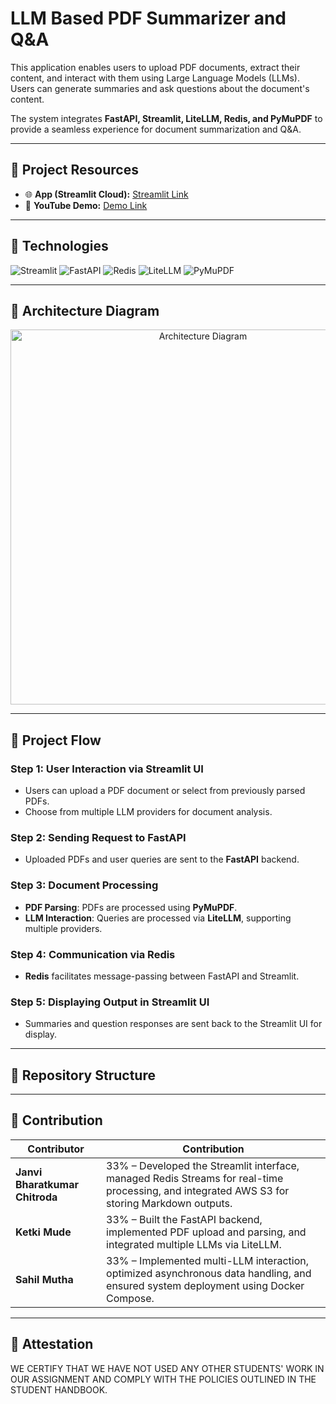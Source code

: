 # **LLM Based PDF Summarizer and Q&A**

This application enables users to upload PDF documents, extract their content, and interact with them using Large Language Models (LLMs). Users can generate summaries and ask questions about the document's content.

The system integrates **FastAPI, Streamlit, LiteLLM, Redis, and PyMuPDF** to provide a seamless experience for document summarization and Q&A.

---

## **🔹 Project Resources**
- 🌐 **App (Streamlit Cloud):** [Streamlit Link](https://your-streamlit-app-link.com)  
- 🎥 **YouTube Demo:** [Demo Link](https://youtu.be/your-demo-link)  

---

## **🔹 Technologies**

![Streamlit](https://img.shields.io/badge/-Streamlit-FF4B4B?style=for-the-badge&logo=streamlit&logoColor=white)
![FastAPI](https://img.shields.io/badge/-FastAPI-009688?style=for-the-badge&logo=fastapi&logoColor=white)
![Redis](https://img.shields.io/badge/-Redis-DC382D?style=for-the-badge&logo=redis&logoColor=white)
![LiteLLM](https://img.shields.io/badge/-LiteLLM-0078D7?style=for-the-badge&logo=OpenAI&logoColor=white)
![PyMuPDF](https://img.shields.io/badge/-PyMuPDF-4B8BBE?style=for-the-badge&logo=python&logoColor=white)

---

## **🔹 Architecture Diagram**

<p align="center">
  <img src="https://your-repo-link.com/architecture-diagram.png"
       alt="Architecture Diagram" width="600">
</p>

---

## **🔹 Project Flow**

### **Step 1: User Interaction via Streamlit UI**
- Users can upload a PDF document or select from previously parsed PDFs.
- Choose from multiple LLM providers for document analysis.

### **Step 2: Sending Request to FastAPI**
- Uploaded PDFs and user queries are sent to the **FastAPI** backend.

### **Step 3: Document Processing**
- **PDF Parsing**: PDFs are processed using **PyMuPDF**.
- **LLM Interaction**: Queries are processed via **LiteLLM**, supporting multiple providers.

### **Step 4: Communication via Redis**
- **Redis** facilitates message-passing between FastAPI and Streamlit.

### **Step 5: Displaying Output in Streamlit UI**
- Summaries and question responses are sent back to the Streamlit UI for display.

---
## **🔹 Repository Structure**

---

## **🔹 Contribution**

| **Contributor**                    | **Contribution**                                                                                           |
|-------------------------------------|-----------------------------------------------------------------------------------------------------------|
| **Janvi Bharatkumar Chitroda**      | 33% – Developed the Streamlit interface,  managed Redis Streams for real-time processing, and integrated AWS S3 for storing Markdown outputs. |
| **Ketki Mude**                      | 33% – Built the FastAPI backend, implemented PDF upload and parsing, and integrated multiple LLMs via LiteLLM. |
| **Sahil Mutha**                     | 33% – Implemented multi-LLM interaction, optimized asynchronous data handling, and ensured system deployment using Docker Compose. |
----------


## **🔹 Attestation**

WE CERTIFY THAT WE HAVE NOT USED ANY OTHER STUDENTS' WORK IN OUR ASSIGNMENT AND COMPLY WITH THE POLICIES OUTLINED IN THE STUDENT HANDBOOK.

